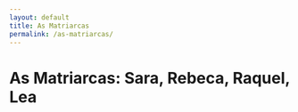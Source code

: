 ```yaml
---
layout: default
title: As Matriarcas
permalink: /as-matriarcas/
---
```


# As Matriarcas: Sara, Rebeca, Raquel, Lea

